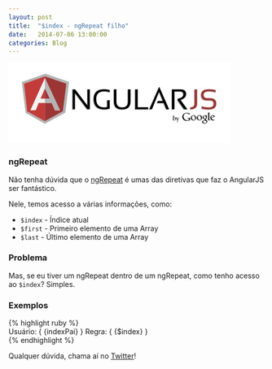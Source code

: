 ```yaml
---
layout: post
title:  "$index - ngRepeat filho"
date:   2014-07-06 13:00:00
categories: Blog
---
```


<img src="/img/posts/angularjs.jpg"  />


<h3>ngRepeat</h3>
Não tenha dúvida que o <a href="https://docs.angularjs.org/api/ng/directive/ngRepeat" target="_blank">ngRepeat</a> é umas das diretivas que faz o AngularJS ser fantástico.

Nele, temos acesso a várias informações, como:

* <code>$index</code> - Índice atual
* <code>$first</code> - Primeiro elemento de uma Array
* <code>$last</code> - Último elemento de uma Array

<h3>Problema</h3>
Mas, se eu tiver um ngRepeat dentro de um ngRepeat, como tenho acesso ao <code>$index</code>?
Simples.

<h3>Exemplos</h3>
{% highlight ruby %}
<div ng-repeat="(indexPai, usuario) in usuarios">
  <div>
    <div ng-repeat="regra in regras">
      <a>Usuário: { {indexPai} }</a>
      <a>Regra: { {$index} }</a>
    </div>
  </div>
</div>
{% endhighlight %}

Qualquer dúvida, chama aí no <a href="https://twitter.com/realronchi" target="blank">Twitter</a>!
